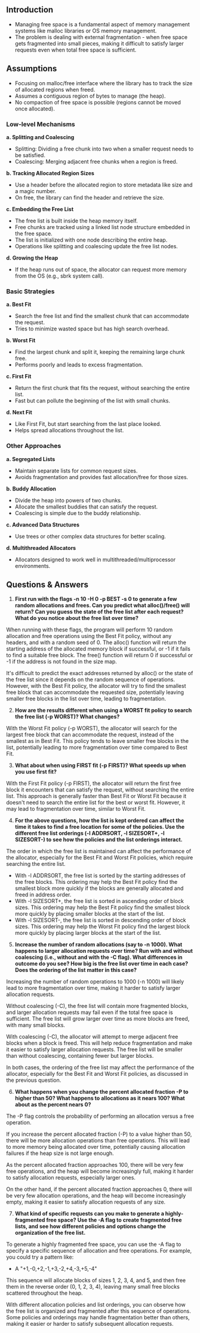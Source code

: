 ## Introduction

- Managing free space is a fundamental aspect of memory management systems like malloc libraries or OS memory management.
- The problem is dealing with external fragmentation - when free space gets fragmented into small pieces, making it difficult to satisfy larger requests even when total free space is sufficient.

## Assumptions

- Focusing on malloc/free interface where the library has to track the size of allocated regions when freed.
- Assumes a contiguous region of bytes to manage (the heap).
- No compaction of free space is possible (regions cannot be moved once allocated).

### Low-level Mechanisms

**a. Splitting and Coalescing**

- Splitting: Dividing a free chunk into two when a smaller request needs to be satisfied.
- Coalescing: Merging adjacent free chunks when a region is freed.

**b. Tracking Allocated Region Sizes**

- Use a header before the allocated region to store metadata like size and a magic number.
- On free, the library can find the header and retrieve the size.

**c. Embedding the Free List**

- The free list is built inside the heap memory itself.
- Free chunks are tracked using a linked list node structure embedded in the free space.
- The list is initialized with one node describing the entire heap.
- Operations like splitting and coalescing update the free list nodes.

**d. Growing the Heap**

- If the heap runs out of space, the allocator can request more memory from the OS (e.g., sbrk system call).

### Basic Strategies

**a. Best Fit**

- Search the free list and find the smallest chunk that can accommodate the request.
- Tries to minimize wasted space but has high search overhead.

**b. Worst Fit**

- Find the largest chunk and split it, keeping the remaining large chunk free.
- Performs poorly and leads to excess fragmentation.

**c. First Fit**

- Return the first chunk that fits the request, without searching the entire list.
- Fast but can pollute the beginning of the list with small chunks.

**d. Next Fit**

- Like First Fit, but start searching from the last place looked.
- Helps spread allocations throughout the list.

### Other Approaches

**a. Segregated Lists**

- Maintain separate lists for common request sizes.
- Avoids fragmentation and provides fast allocation/free for those sizes.

**b. Buddy Allocation**

- Divide the heap into powers of two chunks.
- Allocate the smallest buddies that can satisfy the request.
- Coalescing is simple due to the buddy relationship.

**c. Advanced Data Structures**

- Use trees or other complex data structures for better scaling.

**d. Multithreaded Allocators**

- Allocators designed to work well in multithreaded/multiprocessor environments.

## Questions & Answers

1. **First run with the flags -n 10 -H 0 -p BEST -s 0 to generate a few random allocations and frees. Can you predict what alloc()/free() will return? Can you guess the state of the free list after each request? What do you notice about the free list over time?**

When running with these flags, the program will perform 10 random allocation and free operations using the Best Fit policy, without any headers, and with a random seed of 0. The alloc() function will return the starting address of the allocated memory block if successful, or -1 if it fails to find a suitable free block. The free() function will return 0 if successful or -1 if the address is not found in the size map.

It's difficult to predict the exact addresses returned by alloc() or the state of the free list since it depends on the random sequence of operations. However, with the Best Fit policy, the allocator will try to find the smallest free block that can accommodate the requested size, potentially leaving smaller free blocks in the list over time, leading to fragmentation.

2. **How are the results different when using a WORST fit policy to search the free list (-p WORST)? What changes?**

With the Worst Fit policy (-p WORST), the allocator will search for the largest free block that can accommodate the request, instead of the smallest as in Best Fit. This policy tends to leave smaller free blocks in the list, potentially leading to more fragmentation over time compared to Best Fit.

3. **What about when using FIRST fit (-p FIRST)? What speeds up when you use first fit?**

With the First Fit policy (-p FIRST), the allocator will return the first free block it encounters that can satisfy the request, without searching the entire list. This approach is generally faster than Best Fit or Worst Fit because it doesn't need to search the entire list for the best or worst fit. However, it may lead to fragmentation over time, similar to Worst Fit.

4. **For the above questions, how the list is kept ordered can affect the time it takes to find a free location for some of the policies. Use the different free list orderings (-l ADDRSORT, -l SIZESORT+, -l SIZESORT-) to see how the policies and the list orderings interact.**

The order in which the free list is maintained can affect the performance of the allocator, especially for the Best Fit and Worst Fit policies, which require searching the entire list.

- With -l ADDRSORT, the free list is sorted by the starting addresses of the free blocks. This ordering may help the Best Fit policy find the smallest block more quickly if the blocks are generally allocated and freed in address order.
- With -l SIZESORT+, the free list is sorted in ascending order of block sizes. This ordering may help the Best Fit policy find the smallest block more quickly by placing smaller blocks at the start of the list.
- With -l SIZESORT-, the free list is sorted in descending order of block sizes. This ordering may help the Worst Fit policy find the largest block more quickly by placing larger blocks at the start of the list.
5. **Increase the number of random allocations (say to -n 1000). What happens to larger allocation requests over time? Run with and without coalescing (i.e., without and with the -C flag). What differences in outcome do you see? How big is the free list over time in each case? Does the ordering of the list matter in this case?**

Increasing the number of random operations to 1000 (-n 1000) will likely lead to more fragmentation over time, making it harder to satisfy larger allocation requests.

Without coalescing (-C), the free list will contain more fragmented blocks, and larger allocation requests may fail even if the total free space is sufficient. The free list will grow larger over time as more blocks are freed, with many small blocks.

With coalescing (-C), the allocator will attempt to merge adjacent free blocks when a block is freed. This will help reduce fragmentation and make it easier to satisfy larger allocation requests. The free list will be smaller than without coalescing, containing fewer but larger blocks.

In both cases, the ordering of the free list may affect the performance of the allocator, especially for the Best Fit and Worst Fit policies, as discussed in the previous question.

6. **What happens when you change the percent allocated fraction -P to higher than 50? What happens to allocations as it nears 100? What about as the percent nears 0?**

The -P flag controls the probability of performing an allocation versus a free operation.

If you increase the percent allocated fraction (-P) to a value higher than 50, there will be more allocation operations than free operations. This will lead to more memory being allocated over time, potentially causing allocation failures if the heap size is not large enough.

As the percent allocated fraction approaches 100, there will be very few free operations, and the heap will become increasingly full, making it harder to satisfy allocation requests, especially larger ones.

On the other hand, if the percent allocated fraction approaches 0, there will be very few allocation operations, and the heap will become increasingly empty, making it easier to satisfy allocation requests of any size.

7. **What kind of specific requests can you make to generate a highly-fragmented free space? Use the -A flag to create fragmented free lists, and see how different policies and options change the organization of the free list.**

To generate a highly fragmented free space, you can use the -A flag to specify a specific sequence of allocation and free operations. For example, you could try a pattern like:

- A "+1,-0,+2,-1,+3,-2,+4,-3,+5,-4"

This sequence will allocate blocks of sizes 1, 2, 3, 4, and 5, and then free them in the reverse order (0, 1, 2, 3, 4), leaving many small free blocks scattered throughout the heap.

With different allocation policies and list orderings, you can observe how the free list is organized and fragmented after this sequence of operations. Some policies and orderings may handle fragmentation better than others, making it easier or harder to satisfy subsequent allocation requests.
